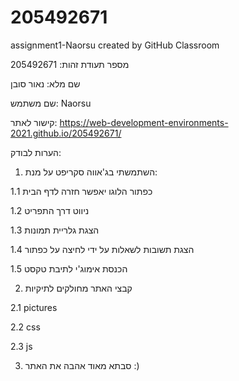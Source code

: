 # 205492671
assignment1-Naorsu created by GitHub Classroom

מספר תעודת זהות: 205492671

שם מלא: נאור סובן

שם משתמש:
Naorsu

קישור לאתר:
https://web-development-environments-2021.github.io/205492671/

הערות לבודק:

1. השתמשתי בג'אווה סקריפט על מנת:

  1.1 
  כפתור הלוגו יאפשר חזרה לדף הבית
  
  1.2 
  ניווט דרך התפריט
 
  1.3 
  הצגת גלריית תמונות

  1.4
   הצגת תשובות לשאלות על ידי לחיצה על כפתור
  
  1.5
  הכנסת אימוג'י לתיבת טקסט
  
2. קבצי האתר מחולקים לתיקיות
  
  2.1 pictures
  
  2.2 css
  
  2.3 js
  
3.  סבתא מאוד אהבה את האתר :)
 
